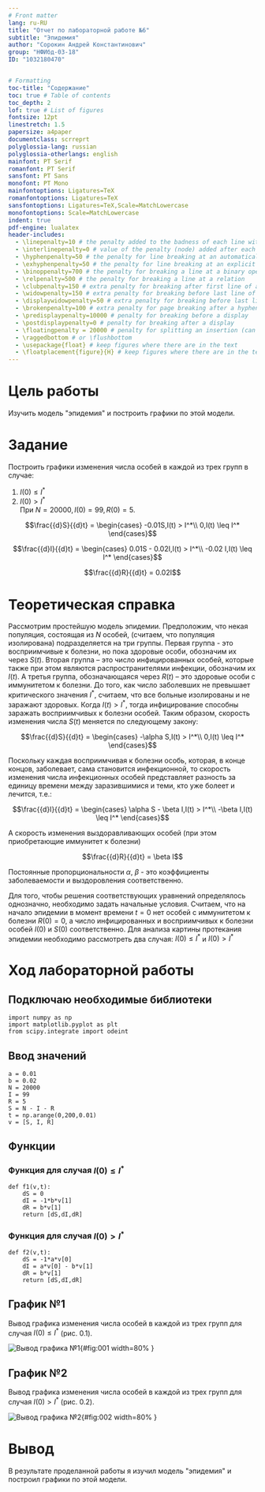 ```yaml
---
# Front matter
lang: ru-RU
title: "Отчет по лабораторной работе №6"
subtitle: "Эпидемия"
author: "Сорокин Андрей Константинович"
group: "НФИбд-03-18"
ID: "1032180470"


# Formatting
toc-title: "Содержание"
toc: true # Table of contents
toc_depth: 2
lof: true # List of figures
fontsize: 12pt
linestretch: 1.5
papersize: a4paper
documentclass: scrreprt
polyglossia-lang: russian
polyglossia-otherlangs: english
mainfont: PT Serif
romanfont: PT Serif
sansfont: PT Sans
monofont: PT Mono
mainfontoptions: Ligatures=TeX
romanfontoptions: Ligatures=TeX
sansfontoptions: Ligatures=TeX,Scale=MatchLowercase
monofontoptions: Scale=MatchLowercase
indent: true
pdf-engine: lualatex
header-includes:
  - \linepenalty=10 # the penalty added to the badness of each line within a paragraph (no associated penalty node) Increasing the value makes tex try to have fewer lines in the paragraph.
  - \interlinepenalty=0 # value of the penalty (node) added after each line of a paragraph.
  - \hyphenpenalty=50 # the penalty for line breaking at an automatically inserted hyphen
  - \exhyphenpenalty=50 # the penalty for line breaking at an explicit hyphen
  - \binoppenalty=700 # the penalty for breaking a line at a binary operator
  - \relpenalty=500 # the penalty for breaking a line at a relation
  - \clubpenalty=150 # extra penalty for breaking after first line of a paragraph
  - \widowpenalty=150 # extra penalty for breaking before last line of a paragraph
  - \displaywidowpenalty=50 # extra penalty for breaking before last line before a display math
  - \brokenpenalty=100 # extra penalty for page breaking after a hyphenated line
  - \predisplaypenalty=10000 # penalty for breaking before a display
  - \postdisplaypenalty=0 # penalty for breaking after a display
  - \floatingpenalty = 20000 # penalty for splitting an insertion (can only be split footnote in standard LaTeX)
  - \raggedbottom # or \flushbottom
  - \usepackage{float} # keep figures where there are in the text
  - \floatplacement{figure}{H} # keep figures where there are in the text
---
```


# Цель работы

Изучить модель "эпидемия" и построить графики по этой модели.

# Задание

Построить графики изменения числа особей в каждой из трех групп в случае:  
1) $I(0) \leq I^*$  
2) $I(0) > I^*$  
При $N = 20000,I(0) = 99,R(0)=5$.

$$\frac{{d}S}{{d}t} = 
\begin{cases}
-0.01S,I(t) > I^*\\
0,I(t) \leq I^*
\end{cases}$$

$$\frac{{d}I}{{d}t} = 
\begin{cases}
0.01S - 0.02I,I(t) > I^*\\
-0.02 I,I(t) \leq I^*
\end{cases}$$

$$\frac{{d}R}{{d}t} = 0.02I$$

# Теоретическая справка

Рассмотрим простейшую модель эпидемии. Предположим, что некая популяция, состоящая из $N$ особей, (считаем, что популяция изолирована) подразделяется на три группы. Первая группа - это восприимчивые к болезни, но пока здоровые особи, обозначим их через $S(t)$. Вторая группа – это число инфицированных особей, которые также при этом являются распространителями инфекции, обозначим их $I(t)$. А третья группа, обозначающаяся через $R(t)$ – это здоровые особи c иммунитетом к болезни. До того, как число заболевших не превышает критического значения $I^*$, считаем, что все больные изолированы и не заражают здоровых. Когда $I(t)>I^*$, тогда инфицирование способны заражать восприимчивых к болезни особей. 
Таким образом, скорость изменения числа $S(t)$ меняется по следующему закону:

$$\frac{{d}S}{{d}t} = 
\begin{cases}
-\alpha S,I(t) > I^*\\
0,I(t) \leq I^*
\end{cases}$$

Поскольку каждая восприимчивая к болезни особь, которая, в конце концов, заболевает, сама становится инфекционной, то скорость изменения числа инфекционных особей представляет разность за единицу времени между заразившимися и теми, кто уже болеет и лечится, т.е.:

$$\frac{{d}I}{{d}t} = 
\begin{cases}
\alpha S - \beta I,I(t) > I^*\\
-\beta I,I(t) \leq I^*
\end{cases}$$

А скорость изменения выздоравливающих особей (при этом приобретающие иммунитет к болезни)

$$\frac{{d}R}{{d}t} = \beta I$$

Постоянные пропорциональности $\alpha$, $\beta$ - это коэффициенты заболеваемости и выздоровления соответственно.

Для того, чтобы решения соответствующих уравнений определялось однозначно, необходимо задать начальные условия. Считаем, что на начало эпидемии в момент времени $t = 0$ нет особей с иммунитетом к болезни $R(0)=0$, а число инфицированных и восприимчивых к болезни особей $I(0)$ и $S(0)$ соответственно. Для анализа картины протекания эпидемии необходимо рассмотреть два случая: $I(0) \leq I^*$ и $I(0) > I^*$

# Ход лабораторной работы

## Подключаю необходимые библиотеки

```
import numpy as np
import matplotlib.pyplot as plt
from scipy.integrate import odeint
```

## Ввод значений
```
a = 0.01
b = 0.02
N = 20000
I = 99
R = 5
S = N - I - R
t = np.arange(0,200,0.01)
v = [S, I, R]
```

## Функции

### Функция для случая $I(0) \leq I^*$
```
def f1(v,t):
    dS = 0
    dI = -1*b*v[1]
    dR = b*v[1]
    return [dS,dI,dR]
```

### Функция для случая $I(0) > I^*$
```
def f2(v,t):
    dS = -1*a*v[0]
    dI = a*v[0] - b*v[1]
    dR = b*v[1]
    return [dS,dI,dR]
```


## График №1

Вывод графика изменения числа особей в каждой из трех групп для случая $I(0) \leq I^*$ (рис. 0.1).

![Вывод графика №1](images/01.png){#fig:001 width=80% }

## График №2

Вывод графика изменения числа особей в каждой из трех групп для случая $I(0) > I^*$ (рис. 0.2).

![Вывод графика №2](images/02.png){#fig:002 width=80% }

# Вывод

В результате проделанной работы я изучил модель "эпидемия" и построил графики по этой модели.
